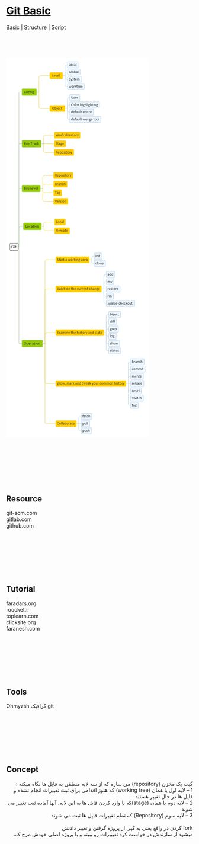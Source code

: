 <style>
.md0{margin-top: 150px;}
.md1{margin-top: 75px;}
.md2{margin-top: 50px;}
.md3{margin-top: 25px;}
.md4{margin-top: 10px;}
.tbl1 td#header{background-color: D1ECCF}
.tbl1 tr#header{background-color: D1ECCF}
</style>

# [<span style="color:black;">Git Basic</span>](Git.md)
[Basic](Git-Basic.md) | 
[Structure](Git-Structure.md) | 
[Script](Git-Script.md)
<div class="md1"></div>




![](Git.jpeg)





<div class="md0"></div>

## Resource

git-scm.com <br> gitlab.com <br> github.com 







<div class="md0"></div>

## Tutorial

faradars.org <br> roocket.ir <br> toplearn.com <br> clicksite.org <br> faranesh.com









<div class="md0"></div>

## Tools

Ohmyzsh  گرافیک git








<div class="md0"></div>

## Concept

<div align="right" dir="rtl">
گیت یک مخزن (repository) می سازه که از سه لایه منطقی به فایل ها نگاه میکنه :
<br>
1 – لایه اول یا همان (working tree) که هنوز اقدامی برای ثبت تغییرات انجام نشده و فایل ها در حال تغییر هستند 
<br>
2 – لایه دوم یا همان (stage)که با وارد کردن فایل ها به این لایه، آنها آماده ثبت تغییر می شوند
<br>
3 – لایه سوم (Repository) که تمام تغییرات فایل ها ثبت می شوند
</div>
<br>
<div align="right" dir="rtl">
fork کردن در واقع یعنی یه کپی از پروژه گرفتن و تغییر دادنش
<br>
میشود از سازندش در خواست کرد تغیییرات رو ببینه و با پروژه اصلی خودش مرج کنه
</div>